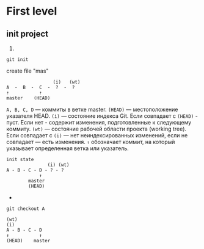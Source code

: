 # First level

## init project

1. 

    git init
create file "mas"


                     (i)   (wt)          
    A  -  B  -  C  -  ?  -  ?
    ⇡           ⇡         
    master    (HEAD)                       


 `A, B, C, D` — коммиты в ветке master. `(HEAD)` — местоположение указателя HEAD. `(i)` — состояние индекса Git. Если совпадает c `(HEAD)` - пуст. Если нет - содержит изменения, подготовленные к следующему коммиту. `(wt)` — состояние рабочей области проекта (working tree). Если совпадает с `(i)` — нет неиндексированных изменений, если не совпадает — есть изменения. `↑` обозначает коммит, на который указывает определенная ветка или указатель.

    init state
                   (i) (wt)
    A - B - C - D - ? - ?
                ↑
            master
            (HEAD)

-

    git checkout A

    (wt)
    (i)
    A - B - C - D
    ↑           ↑
    (HEAD)    master





